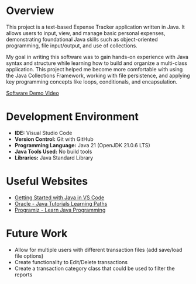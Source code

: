 # Overview

This project is a text-based Expense Tracker application written in Java. It allows users to input, view, and manage basic personal expenses, demonstrating foundational Java skills such as object-oriented programming, file input/output, and use of collections.

My goal in writing this software was to gain hands-on experience with Java syntax and structure while learning how to build and organize a multi-class application. This project helped me become more comfortable with using the Java Collections Framework, working with file persistence, and applying key programming concepts like loops, conditionals, and encapsulation.

[Software Demo Video](http://youtube.link.goes.here)

# Development Environment

- **IDE:** Visual Studio Code  
- **Version Control:** Git with GitHub  
- **Programming Language:** Java 21 (OpenJDK 21.0.6 LTS)  
- **Java Tools Used:** No build tools  
- **Libraries:** Java Standard Library  

# Useful Websites

- [Getting Started with Java in VS Code](https://code.visualstudio.com/docs/java/java-tutorial#:~:text=To%20use%20Java%20within%20Visual,used%20for%20developing%20Java%20applications)
- [Oracle - Java Tutorials Learning Paths](https://docs.oracle.com/javase/tutorial/tutorialLearningPaths.html)
- [Programiz - Learn Java Programming](https://www.programiz.com/java-programming)

# Future Work

- Allow for multiple users with different transaction files (add save/load file options)
- Create functionality to Edit/Delete transactions
- Create a transaction category class that could be used to filter the reports

